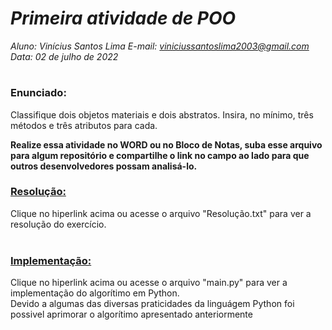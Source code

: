 # ***Primeira atividade de POO***
_Aluno: Vinícius Santos Lima  E-mail: viniciussantoslima2003@gmail.com<br>Data: 02 de julho de 2022_
#  

### Enunciado: 
Classifique dois objetos materiais e dois abstratos. Insira, no mínimo, três métodos e três atributos para cada.

**Realize essa atividade no WORD ou no Bloco de Notas, suba esse arquivo para algum repositório e compartilhe o link no campo ao lado para que outros desenvolvedores possam analisá-lo.**

<h3><a href="https://github.com/p4tit0/Atividades-Softex-Recife-/blob/main/Lógica%20de%20Programação%20e%20Orientação%20a%20Objetos/Programação%20e%20Orientação%20a%20Objetos/Atividade%2001/Resolução.txt">Resolução:</a></h3>
Clique no hiperlink acima ou acesse o arquivo "Resolução.txt" para ver a resolução do exercício.<br>
<br>
<h3><a href="https://github.com/p4tit0/Atividades-Softex-Recife-/blob/main/Lógica%20de%20Programação%20e%20Orientação%20a%20Objetos/Programação%20e%20Orientação%20a%20Objetos/Atividade%2001/main.py">Implementação:</a></h3>
Clique no hiperlink acima ou acesse o arquivo "main.py" para ver a implementação do algorítimo em Python.<br>
Devido a algumas das diversas praticidades da linguágem Python foi possivel aprimorar o algorítimo apresentado anteriormente
<br>


